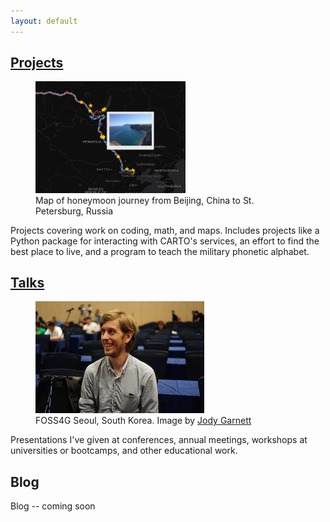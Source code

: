 ```yaml
---
layout: default
---
```


## [Projects](projects.html)

<div class="clearfix item-desc">
	<figure>
		<img src="/assets/img/honeymoon.png" alt="honeymoon map" width="240" />
		<figcaption>Map of honeymoon journey from Beijing, China to St. Petersburg, Russia</figcaption>
	</figure>
	<div>Projects covering work on coding, math, and maps. Includes projects like a Python package for interacting with CARTO's services, an effort to find the best place to live, and a program to teach the military phonetic alphabet.</div>
</div>

## [Talks](presentations.html)

<div class="clearfix item-desc">
	<figure>
		<img src="/assets/img/foss4g-seoul-2015.jpg" alt="Andy Eschbacher at FOSS4G Seoul, South Korea Sept 2015" />
		<figcaption>FOSS4G Seoul, South Korea. Image by <a href="http://www.how2map.com/2015/09/">Jody Garnett</a></figcaption>
	</figure>
	<div>Presentations I've given at conferences, annual meetings, workshops at universities or bootcamps, and other educational work.</div>
</div>

## Blog

Blog -- coming soon
